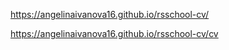 https://angelinaivanova16.github.io/rsschool-cv/

https://angelinaivanova16.github.io/rsschool-cv/cv

